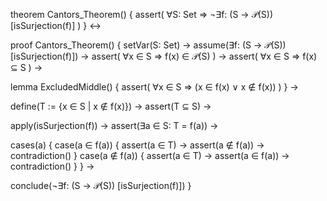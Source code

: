 theorem Cantors_Theorem() {
  assert(
    ∀S: Set ⇒ ¬∃f: (S → 𝒫(S)) [isSurjection(f)]
  )
} ↔

proof Cantors_Theorem() {
  setVar(S: Set) →
  assume(∃f: (S → 𝒫(S)) [isSurjection(f)]) →
  assert(
    ∀x ∈ S ⇒ f(x) ∈ 𝒫(S)
  ) →
  assert(
    ∀x ∈ S ⇒ f(x) ⊆ S
  ) →
  
  lemma ExcludedMiddle() {
    assert(
      ∀x ∈ S ⇒ (x ∈ f(x) ∨ x ∉ f(x))
    )
  } →
  
  define(T := {x ∈ S | x ∉ f(x)}) →
  assert(T ⊆ S) →
  
  apply(isSurjection(f)) →
  assert(∃a ∈ S: T = f(a)) →
  
  cases(a) {
    case(a ∈ f(a)) {
      assert(a ∈ T) →
      assert(a ∉ f(a)) →
      contradiction()
    }
    case(a ∉ f(a)) {
      assert(a ∈ T) →
      assert(a ∈ f(a)) →
      contradiction()
    }
  } →
  
  conclude(¬∃f: (S → 𝒫(S)) [isSurjection(f)])
}